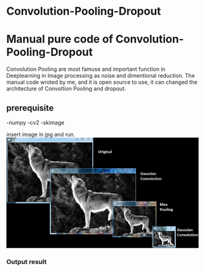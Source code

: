 # Convolution-Pooling-Dropout
<h1>Manual pure code of Convolution-Pooling-Dropout</h1>
Convolution Pooling are most famuse and important function in Deeplearning in Image processing as noise and dimentional reduction. The manual code wroted by me, and it is open source to use, it can changed the architecture of Convoltion Pooling and dropout. 
<h2>prerequisite</h2>
-numpy
-cv2
-skimage

insert image in jpg and run.
![Output result](Sample_Output.png)
<h3>Output result</h3>
